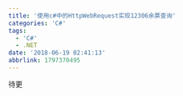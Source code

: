```yaml
---
title: '使用c#中的HttpWebRequest实现12306余票查询'
categories: 'C#'
tags:
  - 'C#'
  - .NET
date: '2018-06-19 02:41:13'
abbrlink: 1797370495
---
```

待更